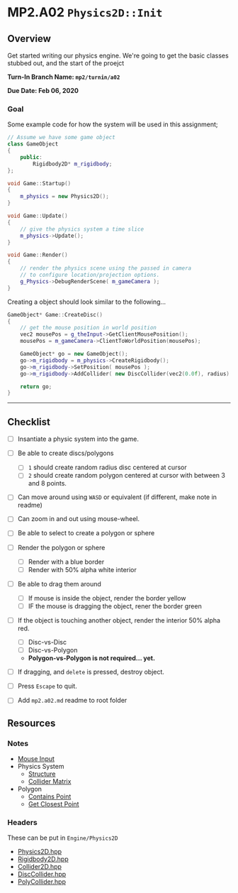 MP2.A02 `Physics2D::Init`
======

## Overview
Get started writing our physics engine.  We're going to get the basic classes stubbed out,
and the start of the proejct

**Turn-In Branch Name: `mp2/turnin/a02`**

**Due Date: Feb 06, 2020**

### Goal 
Some example code for how the system will be used in this assignment;

```cpp
// Assume we have some game object
class GameObject
{
	public:
		Rigidbody2D* m_rigidbody; 
};
```

```cpp
void Game::Startup()
{
	m_physics = new Physics2D(); 
}

void Game::Update()
{
	// give the physics system a time slice
	m_physics->Update(); 
}

void Game::Render()
{
	// render the physics scene using the passed in camera
	// to configure location/projection options.
	g_Physics->DebugRenderScene( m_gameCamera ); 
}

```

Creating a object should look similar to the following...

```cpp
GameObject* Game::CreateDisc()
{
	// get the mouse position in world position
	vec2 mousePos = g_theInput->GetClientMousePosition();
	mousePos = m_gameCamera->ClientToWorldPosition(mousePos); 

	GameObject* go = new GameObject();
	go->m_rigidbody = m_physics->CreateRigidbody();
	go->m_rigidbody->SetPosition( mousePos );  
	go->m_rigidbody->AddCollider( new DiscCollider(vec2(0.0f), radius) ); 

	return go; 
}
```



------

## Checklist
- [ ] Insantiate a physic system into the game.
- [ ] Be able to create discs/polygons
    - [ ] `1` should create random radius disc centered at cursor
    - [ ] `2` should create random polygon centered at cursor with between 3 and 8 points.
- [ ] Can move around using `WASD` or equivalent (if different, make note in readme)
- [ ] Can zoom in and out using mouse-wheel.
- [ ] Be able to select to create a polygon or sphere
- [ ] Render the polygon or sphere
    - [ ] Render with a blue border
    - [ ] Render with 50% alpha white interior
- [ ] Be able to drag them around
    - [ ] If mouse is inside the object, render the border yellow
    - [ ] IF the mouse is dragging the object, rener the border green
- [ ] If the object is touching another object, render the interior 50% alpha red.
    - [ ] Disc-vs-Disc
    - [ ] Disc-vs-Polygon
    - **Polygon-vs-Polygon is not required... yet.**
- [ ] If dragging, and `delete` is pressed, destroy object.
- [ ] Press `Escape` to quit.
- [ ] Add `mp2.a02.md` readme to root folder


## Resources

### Notes
- [Mouse Input](./mouse_input.md)
- Physics System
  - [Structure](./physics_structure.md)
  - [Collider Matrix](./physics_collider.md)
- Polygon
  - [Contains Point](./polygon_contains.md)
  - [Get Closest Point](./polygon_closest.md)

### Headers
These can be put in `Engine/Physics2D`

- [Physics2D.hpp](./Physics2D.hpp)
- [Rigidbody2D.hpp](./Rigidbody2D.hpp)
- [Collider2D.hpp](./Collider2D.hpp)
- [DiscCollider.hpp](./DiscCollider.hpp)
- [PolyCollider.hpp](./PolygonCollider.hpp)